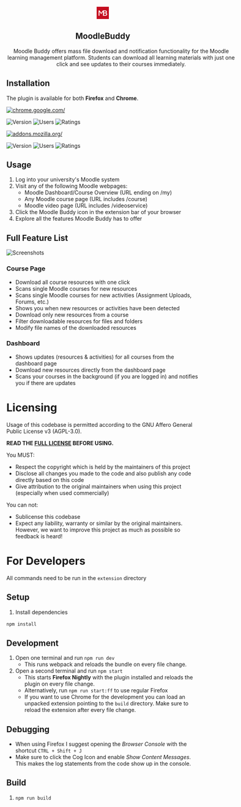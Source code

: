 <p style="display: flex; flex-direction: column; align-items: center;">
   <a href="https://moodlebuddy.com">
      <img src="website/static/mb.png">
   </a>
   <h2 align="center">MoodleBuddy</h2>
   <p style="width: 600px; margin: auto; text-align: center;">
      Moodle Buddy offers mass file download and notification functionality for the Moodle learning management platform. Students can download all learning materials with just one click and see updates to their courses immediately.
   </p>
</p>

## Installation

The plugin is available for both **Firefox** and **Chrome**.

[ ![chrome.google.com/](https://i.imgur.com/unvdmLG.png)](https://chrome.google.com/webstore/detail/moodle-buddy/nomahjpllnbcpbggnpiehiecfbjmcaeo)

![Version](https://img.shields.io/chrome-web-store/v/nomahjpllnbcpbggnpiehiecfbjmcaeo)
![Users](https://img.shields.io/chrome-web-store/users/nomahjpllnbcpbggnpiehiecfbjmcaeo)
![Ratings](https://img.shields.io/chrome-web-store/rating/nomahjpllnbcpbggnpiehiecfbjmcaeo)

[ ![addons.mozilla.org/](https://ffp4g1ylyit3jdyti1hqcvtb-wpengine.netdna-ssl.com/addons/files/2015/11/get-the-addon.png)](https://addons.mozilla.org/en-US/firefox/addon/moodle-buddy/)

![Version](https://img.shields.io/amo/v/moodle-buddy)
![Users](https://img.shields.io/amo/users/moodle-buddy)
![Ratings](https://img.shields.io/amo/rating/moodle-buddy)


## Usage

1. Log into your university's Moodle system
2. Visit any of the following Moodle webpages:
   - Moodle Dashboard/Course Overview (URL ending on /my)
   - Any Moodle course page (URL includes /course)
   - Moodle video page (URL includes /videoservice)
3. Click the Moodle Buddy icon in the extension bar of your browser
4. Explore all the features Moodle Buddy has to offer

## Full Feature List

![Screenshots](screenshots/combined.png "Course page (simple) | Course page (detailed) | Dashboard page")

### Course Page

- Download all course resources with one click
- Scans single Moodle courses for new resources
- Scans single Moodle courses for new activities (Assignment Uploads, Forums, etc.)
- Shows you when new resources or activities have been detected
- Download only new resources from a course
- Filter downloadable resources for files and folders
- Modify file names of the downloaded resources

### Dashboard

- Shows updates (resources & activities) for all courses from the dashboard page
- Download new resources directly from the dashboard page
- Scans your courses in the background (if you are logged in) and notifies you if there are updates

# Licensing

Usage of this codebase is permitted according to the GNU Affero General Public License v3 (AGPL-3.0).

**READ THE [FULL LICENSE](LICENSE) BEFORE USING.**

You MUST:

- Respect the copyright which is held by the maintainers of this project
- Disclose all changes you made to the code and also publish any code directly based on this code
- Give attribution to the original maintainers when using this project (especially when used commercially)

You can not:

- Sublicense this codebase
- Expect any liability, warranty or similar by the original maintainers. However, we want to improve this project as much as possible so feedback is heard!

# For Developers

All commands need to be run in the `extension` directory

## Setup

1. Install dependencies

```bash
npm install
```

## Development

1. Open one terminal and run `npm run dev`
   - This runs webpack and reloads the bundle on every file change.
2. Open a second terminal and run `npm start`
   - This starts **Firefox Nightly** with the plugin installed and reloads the plugin on every file change.
   - Alternatively, run `npm run start:ff` to use regular Firefox
   - If you want to use Chrome for the development you can load an unpacked extension pointing to the `build` directory. Make sure to reload the extension after every file change.

## Debugging

- When using Firefox I suggest opening the _Browser Console_ with the shortcut `CTRL + Shift + J`
- Make sure to click the Cog Icon and enable _Show Content Messages_. This makes the log statements from the code show up in the console.

## Build

1. `npm run build`
